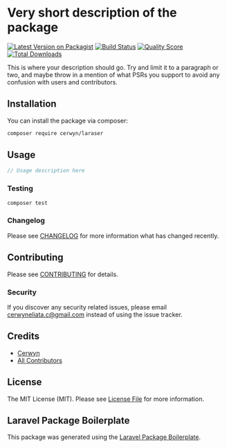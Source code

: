 # Very short description of the package

[![Latest Version on Packagist](https://img.shields.io/packagist/v/cerwyn/laraser.svg?style=flat-square)](https://packagist.org/packages/cerwyn/laraser)
[![Build Status](https://img.shields.io/travis/cerwyn/laraser/master.svg?style=flat-square)](https://travis-ci.org/cerwyn/laraser)
[![Quality Score](https://img.shields.io/scrutinizer/g/cerwyn/laraser.svg?style=flat-square)](https://scrutinizer-ci.com/g/cerwyn/laraser)
[![Total Downloads](https://img.shields.io/packagist/dt/cerwyn/laraser.svg?style=flat-square)](https://packagist.org/packages/cerwyn/laraser)

This is where your description should go. Try and limit it to a paragraph or two, and maybe throw in a mention of what PSRs you support to avoid any confusion with users and contributors.

## Installation

You can install the package via composer:

```bash
composer require cerwyn/laraser
```

## Usage

``` php
// Usage description here
```

### Testing

``` bash
composer test
```

### Changelog

Please see [CHANGELOG](CHANGELOG.md) for more information what has changed recently.

## Contributing

Please see [CONTRIBUTING](CONTRIBUTING.md) for details.

### Security

If you discover any security related issues, please email cerwyneliata.c@gmail.com instead of using the issue tracker.

## Credits

- [Cerwyn](https://github.com/cerwyn)
- [All Contributors](../../contributors)

## License

The MIT License (MIT). Please see [License File](LICENSE.md) for more information.

## Laravel Package Boilerplate

This package was generated using the [Laravel Package Boilerplate](https://laravelpackageboilerplate.com).